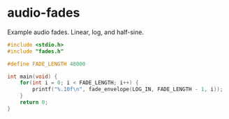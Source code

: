 # audio-fades
Example audio fades. Linear, log, and half-sine.

```c
#include <stdio.h>
#include "fades.h"

#define FADE_LENGTH 48000

int main(void) {
    for(int i = 0; i < FADE_LENGTH; i++) {
        printf("%.10f\n", fade_envelope(LOG_IN, FADE_LENGTH - 1, i));
    }
    return 0;
}
```
